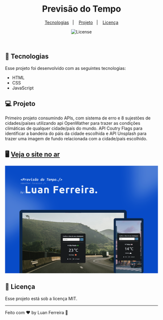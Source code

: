 <h1 align="center"> Previsão do Tempo </h1>

<p align="center">
  <a href="#-tecnologias">Tecnologias</a>&nbsp;&nbsp;&nbsp;|&nbsp;&nbsp;&nbsp;
  <a href="#-projeto">Projeto</a>&nbsp;&nbsp;&nbsp;|&nbsp;&nbsp;&nbsp;
  <a href="#memo-licença">Licença</a>
</p>

<p align="center">
  <img alt="License" src="https://img.shields.io/static/v1?label=license&message=MIT&color=49AA26&labelColor=000000">
</p>

<br>

## 🚀 Tecnologias

Esse projeto foi desenvolvido com as seguintes tecnologias:

- HTML
- CSS
- JavaScript

## 💻 Projeto

Primeiro projeto consumindo APIs, com sistema de erro e 8 sujestões de cidades/países utilizando api OpenWather para trazer as condições climáticas de qualquer cidade/país do mundo.
API Coutry Flags para identificar a bandeira do páis da cidade escolhida e API Unsplash para trazer uma imagem de fundo relacionada com a cidade/país escolhido.



## 🖥️ [Veja o site no ar](https://rfluan.github.io/weatherforecast/)
![foto](./.github/capa.png)

## :memo: Licença

Esse projeto está sob a licença MIT.

---

Feito com ♥ by Luan Ferreira :wave:
